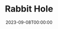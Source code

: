 ---
layout: productions
title: Rabbit Hole
date: 2023-09-08T00:00:00
opening_date: 2011-12-31
approx_date: year
Theatre: Theatre Jacksonville
venue: Harold K. Smith Playhouse
cast:
- Howie: Michael Lipp
crew:
---